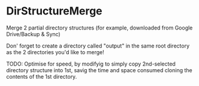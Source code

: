 # DirStructureMerge
Merge 2 partial directory structures (for example, downloaded from Google Drive/Backup &amp; Sync)

Don' forget to create a directory called "output" in the same root directory as the 2 directories you'd like to merge!

TODO: Optimise for speed, by modifyig to simply copy 2nd-selected directory structure into 1st, savig the time and space consumed cloning the contents of the 1st directory.
